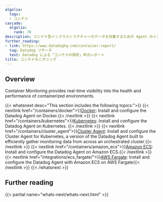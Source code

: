 ```yaml
---
algolia:
  tags:
  - コンテナ
cascade:
  algolia:
    rank: 70
description: コンテナ型インフラストラクチャーのデータを収集するための Agent のインストールと構成
further_reading:
- link: https://www.datadoghq.com/container-report/
  tag: Datadog リサーチ
  text: Datadog による「コンテナの現状」年次レポート
title: コンテナモニタリング
---
```


## Overview

Container Monitoring provides real-time visibility into the health and performance of containerized environments.

{{< whatsnext desc="This section includes the following topics:">}}
  {{< nextlink href="/containers/docker">}}<u>Docker</u>: Install and configure the Datadog Agent on Docker.{{< /nextlink >}}
  {{< nextlink href="/containers/kubernetes">}}<u>Kubernetes</u>: Install and configure the Datadog Agent on Kubernetes. {{< /nextlink >}}
  {{< nextlink href="/containers/cluster_agent">}}<u>Cluster Agent</u>: Install and configure the Cluster Agent for Kubernetes, a version of the Datadog Agent built to efficiently gather monitoring data from across an orchestrated cluster.{{< /nextlink >}}
  {{< nextlink href="/containers/amazon_ecs">}}<u>Amazon ECS</u>: Install and configure the Datadog Agent on Amazon ECS.{{< /nextlink >}}
  {{< nextlink href="integrations/ecs_fargate/">}}<u>AWS Fargate</u>: Install and configure the Datadog Agent with Amazon ECS on AWS Fargate{{< /nextlink >}}
{{< /whatsnext >}}

## Further reading

{{< partial name="whats-next/whats-next.html" >}}